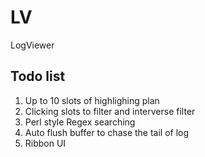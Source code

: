 LV
==

LogViewer

## Todo list
 1. Up to 10 slots of highlighing plan
 2. Clicking slots to filter and interverse filter
 3. Perl style Regex searching
 4. Auto flush buffer to chase the tail of log
 5. Ribbon UI
